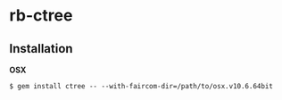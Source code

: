 # rb-ctree


## Installation

**OSX**
```
$ gem install ctree -- --with-faircom-dir=/path/to/osx.v10.6.64bit
```